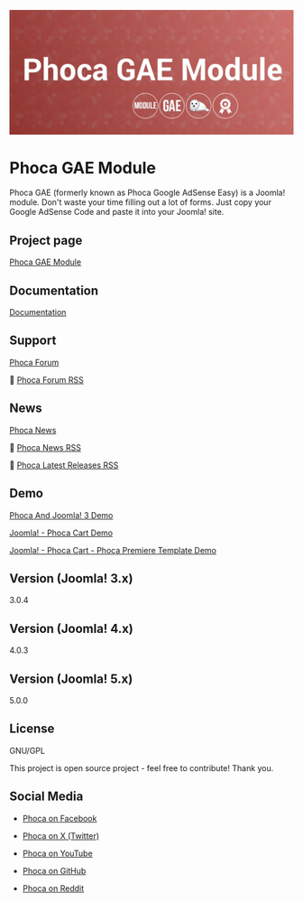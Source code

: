 



![Phoca GAE Module](https://github.com/PhocaCz/PhocaGAEModule/blob/master/mod_phocagae.png?raw=true)

# Phoca GAE Module



Phoca GAE (formerly known as Phoca Google AdSense Easy) is a Joomla! module. Don't waste your time filling out a lot of forms. Just copy your Google AdSense Code and paste it into your Joomla! site.



## Project page

[Phoca GAE Module](https://www.phoca.cz/phoca-googleadsense)



## Documentation

[Documentation](https://www.phoca.cz/documentation/category/10-phoca-google-adsense-easy)





## Support

[Phoca Forum](https://www.phoca.cz/forum)

:bell: [Phoca Forum RSS](https://www.phoca.cz/forum/app.php/feed)



## News

[Phoca News](https://www.phoca.cz/news)

:bell: [Phoca News RSS](https://www.phoca.cz/news?format=feed&type=rss)

:bell: [Phoca Latest Releases RSS](https://www.phoca.cz/download/feed/111?format=feed&type=rss)



## Demo

[Phoca And Joomla! 3 Demo](https://www.phoca.cz/joomla3demo/)

[Joomla! - Phoca Cart Demo](https://www.phoca.cz/phocacartdemo/)

[Joomla! - Phoca Cart - Phoca Premiere Template Demo](https://www.phoca.cz/phocacartdemo/premiere/)



## Version (Joomla! 3.x)

3.0.4

## Version (Joomla! 4.x)

4.0.3

## Version (Joomla! 5.x)

5.0.0



## License

GNU/GPL



This project is open source project - feel free to contribute! Thank you.



## Social Media

- [Phoca on Facebook](https://www.facebook.com/Phoca.cz)

- [Phoca on X (Twitter)](https://twitter.com/PhocaCz)

- [Phoca on YouTube](https://www.youtube.com/user/phocavideos)

- [Phoca on GitHub](https://github.com/PhocaCz)

- [Phoca on Reddit](https://www.reddit.com/user/PhocaCz)
